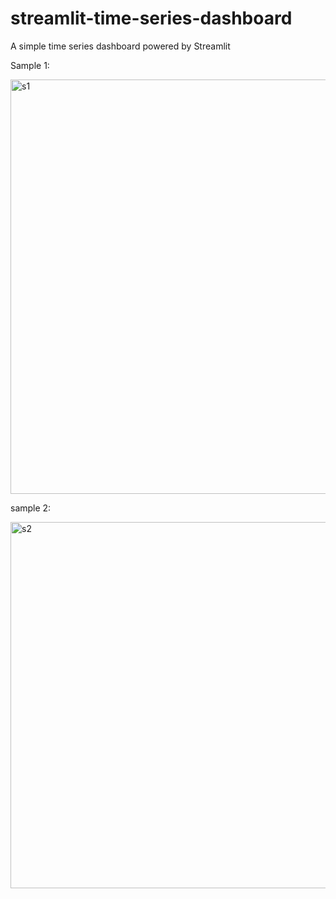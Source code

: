 # streamlit-time-series-dashboard
A simple time series dashboard powered by Streamlit


Sample 1:


<img width="663" alt="s1" src="https://user-images.githubusercontent.com/51627278/171228709-3b18c7a1-b2aa-48fa-bf29-2fcab2875b66.PNG">



sample 2:


<img width="586" alt="s2" src="https://user-images.githubusercontent.com/51627278/171228726-f3540075-46d5-4440-9b7a-a7ae8f589dc1.PNG">
